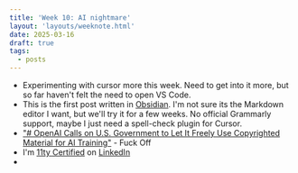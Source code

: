 ```yaml
---
title: 'Week 10: AI nightmare'
layout: 'layouts/weeknote.html'
date: 2025-03-16
draft: true
tags:
  - posts
---
```


- Experimenting with cursor more this week. Need to get into it more, but so far haven't felt the need to open VS Code.
- This is the first post written in [Obsidian](https://obsidian.md/). I'm not sure its the Markdown editor I want, but we'll try it for a few weeks. No official Grammarly support, maybe I just need a spell-check plugin for Cursor.
- ["# OpenAI Calls on U.S. Government to Let It Freely Use Copyrighted Material for AI Training"](https://www.macrumors.com/2025/03/13/openai-copyrighted-material/) - Fuck Off
- I'm [11ty Certified](https://www.11ty.dev/blog/certification/) on [LinkedIn](https://www.linkedin.com/in/liamrichardson/)
-
